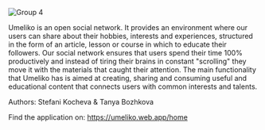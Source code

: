 ![Group 4](https://github.com/bunnyt29/Umeliko/assets/87562845/bd235166-d51d-4e23-9c7e-b30eeeec71fc)

Umeliko is an open social network. It provides an environment where our users can share about their hobbies, interests and experiences, structured in the form of an article, lesson or course in which to educate their followers. Our social network ensures that users spend their time 100% productively and instead of tiring their brains in constant "scrolling" they move it with the materials that caught their attention.
The main functionality that Umeliko has is aimed at creating, sharing and consuming useful and educational content that connects users with common interests and talents.

Authors:
Stefani Kocheva & Tanya Bozhkova

Find the application on:
https://umeliko.web.app/home
